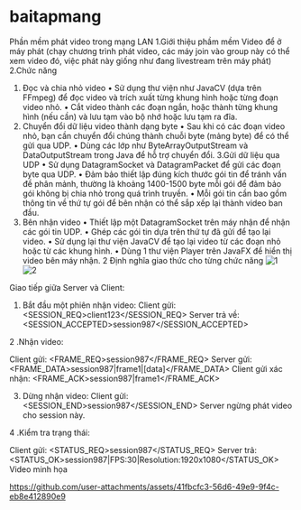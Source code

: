 # baitapmang
Phần mềm phát video trong mạng LAN 1.Giới thiệu phầm mềm Video để ở máy phát (chạy chương trình phát video, các máy join vào group này có thể xem video đó, việc phát này giống như đang livestream trên máy phát) 2.Chức năng

1. Đọc và chia nhỏ video • Sử dụng thư viện như JavaCV (dựa trên FFmpeg) để đọc video và trích xuất từng khung hình hoặc từng đoạn video nhỏ. • Cắt video thành các đoạn ngắn, hoặc thành từng khung hình (nếu cần) và lưu tạm vào bộ nhớ hoặc lưu tạm ra đĩa.
2. Chuyển đổi dữ liệu video thành dạng byte • Sau khi có các đoạn video nhỏ, bạn cần chuyển đổi chúng thành chuỗi byte (mảng byte) để có thể gửi qua UDP. • Dùng các lớp như ByteArrayOutputStream và DataOutputStream trong Java để hỗ trợ chuyển đổi. 3.Gửi dữ liệu qua UDP • Sử dụng DatagramSocket và DatagramPacket để gửi các đoạn byte qua UDP. • Đảm bảo thiết lập đúng kích thước gói tin để tránh vấn đề phân mảnh, thường là khoảng 1400-1500 byte mỗi gói để đảm bảo gói không bị chia nhỏ trong quá trình truyền. • Mỗi gói tin cần bao gồm thông tin về thứ tự gói để bên nhận có thể sắp xếp lại thành video ban đầu.
3. Bên nhận video • Thiết lập một DatagramSocket trên máy nhận để nhận các gói tin UDP. • Ghép các gói tin dựa trên thứ tự đã gửi để tạo lại video. • Sử dụng lại thư viện JavaCV để tạo lại video từ các đoạn nhỏ hoặc từ các khung hình. • Dùng 1 thư viện Player trên JavaFX để hiển thị video bên máy nhận. 2 Định nghĩa giao thức cho từng chức năng
   ![1](https://github.com/user-attachments/assets/a8e7250f-ccce-4ace-8adb-d11e35816562)
   ![2](https://github.com/user-attachments/assets/72a9e281-62be-4cfd-92a8-1218274053b3)

Giao tiếp giữa Server và Client:

1. Bắt đầu một phiên nhận video:
Client gửi: <SESSION_REQ>client123</SESSION_REQ> Server trả về: <SESSION_ACCEPTED>session987</SESSION_ACCEPTED>

2 .Nhận video:

Client gửi: <FRAME_REQ>session987</FRAME_REQ> Server gửi: <FRAME_DATA>session987|frame1|[data]</FRAME_DATA> Client gửi xác nhận: <FRAME_ACK>session987|frame1</FRAME_ACK>

3. Dừng nhận video:
Client gửi: <SESSION_END>session987</SESSION_END> Server ngừng phát video cho session này.

4 .Kiểm tra trạng thái:

Client gửi: <STATUS_REQ>session987</STATUS_REQ> Server trả: <STATUS_OK>session987|FPS:30|Resolution:1920x1080</STATUS_OK> Video minh họa

https://github.com/user-attachments/assets/41fbcfc3-56d6-49e9-9f4c-eb8e412890e9

